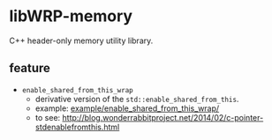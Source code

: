 # libWRP-memory

C++ header-only memory utility library.

## feature

- `enable_shared_from_this_wrap`
    - derivative version of the `std::enable_shared_from_this`.
    - example: [example/enable\_shared\_from\_this\_wrap/](example/enable_shared_from_this_wrap/)
    - to see: http://blog.wonderrabbitproject.net/2014/02/c-pointer-stdenablefromthis.html

